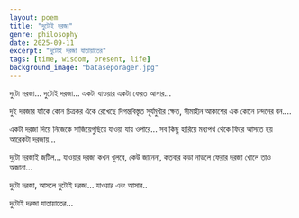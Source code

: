 ```yaml
---
layout: poem
title: "দুটোই দরজা"
genre: philosophy
date: 2025-09-11
excerpt: "দুটোই দরজা যাতায়াতের"
tags: [time, wisdom, present, life]
background_image: "bataseporager.jpg"
---
```


দুটো দরজা...
দুটোই দরজা...
একটা যাওয়ার 
একটা ফেরত আসার...

দুই দরজার ফাঁকে কোন চিত্রকর 
এঁকে রেখেছে দিগন্তবিস্তৃত সূর্যমুখীর ক্ষেত,
সীমাহীন আকাশের এক কোনে 
চন্দনের বন.... 

একটা দরজা দিয়ে নিজেকে সাজিয়েগুছিয়ে 
যাওয়া যায় ওপারে...
সব কিছু হারিয়ে মধ্যপথ থেকে
ফিরে আসতে হয় আরেকটা দরজায়...

দুটো দরজাই জটিল... 
যাওয়ার দরজা কখন খুলবে, কেউ জানেনা,
কতবার কড়া নাড়লে ফেরার দরজা খোলে
তাও অজানা... 

দুটো দরজা, আসলে
দুটোই দরজা...
যাওয়ার এবং আসার..

দুটোই দরজা যাতায়াতের...
